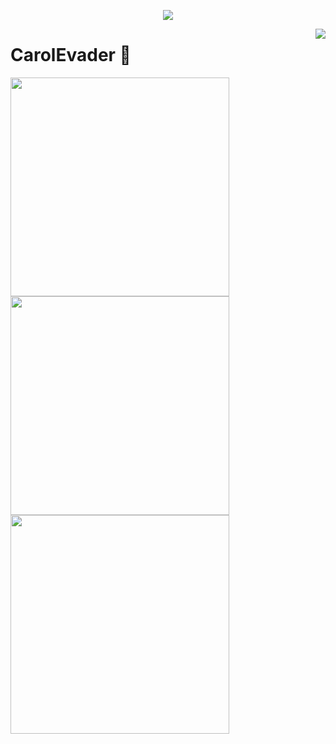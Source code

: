 <a href="https://github.com/CarolEvader">

  <p align="center">
    <img src="https://github-profile-trophy.vercel.app/?username=CarolEvader&column=7&theme=onedark"/>
  </p>

</a>

<a href="#">
  <img align="right" src="https://metrics.lecoq.io/CarolEvader?template=terminal" />
</a>

# CarolEvader 🌝

<img width="350px" src="https://github-readme-stats.vercel.app/api?username=CarolEvader&theme=vue-dark&count_private=true&show_icons=true">
<img width="350px" src="https://github-readme-stats.vercel.app/api/top-langs/?username=CarolEvader&theme=vue-dark&layout=compact">
<img width="350px" src="https://github-readme-stats.vercel.app/api/pin/?username=CarolEvader&repo=CarolEvader&theme=dark">

